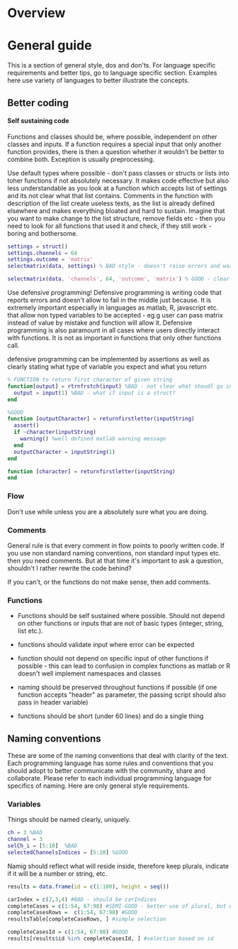 # Overview

# General guide
This is a section of general style, dos and don'ts. For language specific requirements and better tips, go to language specific section. Examples here use variety of languages to better illustrate the concepts.
## Better coding
#### Self sustaining code
Functions and classes should be, where possible, independent on other classes and inputs. If a function requires a special input that only another function provides, there is then a question whether it wouldn't be better to combine both. Exception is usually preprocessing.

Use default types where possible - don't pass classes or structs or lists into toher functions if not absolutely necessary. It makes code effective but also less understandable as you look at a function which accepts list of settings and its not clear what that list contains. Comments in the function with description of the list create useless texts, as the list is already defined elsewhere and makes everything bloated and hard to sustain. Imagine that you want to make change to the list structure, remove fields etc - then you need to look for all functions that used it and check, if they still work - boring and bothersome.
```matlab
settings = struct()
settings.channels = 64
settings.outcome = 'matrix'
selectmatrix(data, settings) % BAD style - doesn't raise errors and warning and needs high control on the selectmatrix function side. Also, can lead to settings definitions far away from the function which reduces reading flow. Also, it is LONG!

selectmatrix(data, 'channels', 64, 'outcome', 'matrix') % GOOD - clear what it does, can be easilly controlled in the function. One line as well.
```

Use defensive programming!
Defensive programming is writing code that reports errors and doesn't allow to fail in the middle just because. It is extremely important especially in languages as matlab, R, javascript etc. that allow non typed variables to be accepted - eg.g user can pass matrix instead of value by mistake and function will allow it. Defensive programming is also paramount in all cases where users directly interact with functions. It is not as important in functions that only other functions call.

defensive programming can be implemented by assertions as well as clearly stating what type of variable you expect and what you return
```matlab
% FUNCTION to return first character of given string
function[output] = rtrnfrstch(input) %BAD - not clear what shoudl go in and what to expect
  output = input(1) %BAD - what if input is a struct?
end

%GOOD
function [outputCharacter] = returnfirstletter(inputString)
  assert()
  if ~character(inputString)
    warning() %well defined matlab warning message
  end
  outputCharacter = inputString(1)
end
```

```matlab
function [character] = returnfirstletter(inputString)
end
```
### Flow
Don't use while unless you are a absolutely sure what you are doing.

### Comments
General rule is that every comment in flow points to poorly written code. If you use non standard naming conventions, non standard input types etc. then you need comments. But at that time it's important to ask a question, shouldn't I rather rewrite the code behind?

If you can't, or the functions do not make sense, then add comments.

### Functions
- Functions should be self sustained where possible. Should not depend on other functions or inputs that are not of basic types (integer, string, list etc.).
- functions should validate input where error can be expected
- function should not depend on specific input of other functions if possible - this can lead to confusion in complex functions as matlab or R doesn't well implement namespaces and classes

- naming should be preserved throughout functions if possible (if one function accepts "header" as parameter, the passing script should also pass in header variable)
- functions should be short (under 60 lines) and do a single thing

## Naming conventions
These are some of the naming conventions that deal with clarity of the text. Each programming language has some rules and conventions that you should adopt to better communicate with the community, share and collaborate. Please refer to each individual programming language for specifics of naming. Here are only general style requirements.

### Variables
Things should be named clearly, uniquely.
```matlab
ch = 3 %BAD
channel = 3
selCh_i = [5:10]  %BAD
selectedChannelsIndices = [5:10] %GOOD
```
Namig should reflect what will reside inside, therefore keep plurals, indicate if it will be a number or string, etc.
```r
results = data.frame(id = c(1:100), height = seq())

carIndex = c(2,3,4) #BAD - should be carIndices
completeCases = c(1:54, 67:98) #SEMI-GOOD - better use of plural, but we don't know if it talks about rows, list indices, referencing table column
completeCasesRows =  c(1:54, 67:98) #GOOD
resultsTable[completeCaseRows, ] #simple selection

completeCasesId = c(1:54, 67:98) #GOOD
results[results$id %in% completeCasesId, ] #selection based on id
```
